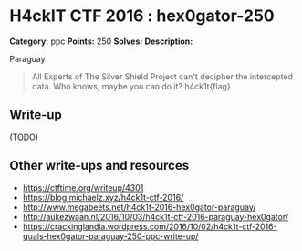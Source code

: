# H4ckIT CTF 2016 : hex0gator-250

**Category:** ppc
**Points:** 250
**Solves:**
**Description:**

Paraguay

> All Experts of The Silver Shield Project can't decipher the intercepted data. Who knows, maybe you can do it?  h4ck1t{flag}

## Write-up

(TODO)

## Other write-ups and resources

* https://ctftime.org/writeup/4301
* https://blog.michaelz.xyz/h4ck1t-ctf-2016/
* http://www.megabeets.net/h4ck1t-2016-hex0gator-paraguay/
* http://aukezwaan.nl/2016/10/03/h4ck1t-ctf-2016-paraguay-hex0gator/
* https://crackinglandia.wordpress.com/2016/10/02/h4ck1t-ctf-2016-quals-hex0gator-paraguay-250-ppc-write-up/
